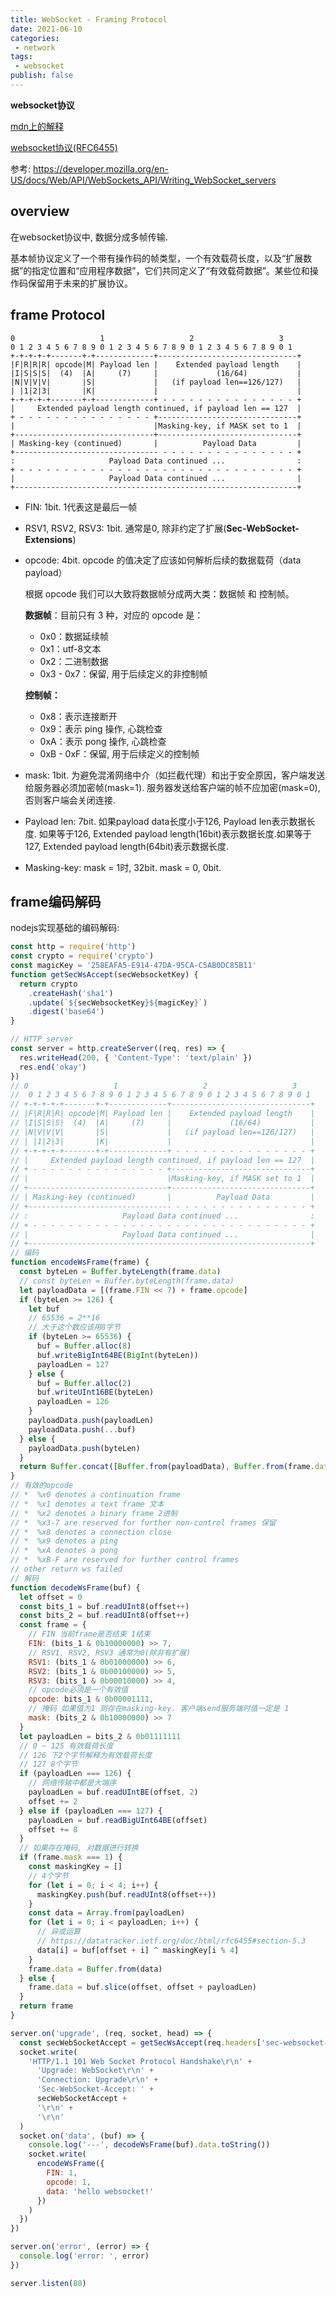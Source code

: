 ```yaml
---
title: WebSocket - Framing Protocol
date: 2021-06-10
categories:
 - network
tags:
 - websocket
publish: false
---
```


**websocket协议**

<a href="https://developer.mozilla.org/en-US/docs/Web/API/WebSocket" target="_blank">mdn上的解释</a>

<a href="https://datatracker.ietf.org/doc/html/rfc6455#section-1.2" target="_blank">websocket协议(RFC6455)</a>

参考: https://developer.mozilla.org/en-US/docs/Web/API/WebSockets_API/Writing_WebSocket_servers

## overview

在websocket协议中, 数据分成多帧传输.

基本帧协议定义了一个带有操作码的帧类型，一个有效载荷长度，以及“扩展数据”的指定位置和“应用程序数据”，它们共同定义了“有效载荷数据”。某些位和操作码保留用于未来的扩展协议。

## frame Protocol

    0                   1                   2                   3
    0 1 2 3 4 5 6 7 8 9 0 1 2 3 4 5 6 7 8 9 0 1 2 3 4 5 6 7 8 9 0 1
    +-+-+-+-+-------+-+-------------+-------------------------------+
    |F|R|R|R| opcode|M| Payload len |    Extended payload length    |
    |I|S|S|S|  (4)  |A|     (7)     |             (16/64)           |
    |N|V|V|V|       |S|             |   (if payload len==126/127)   |
    | |1|2|3|       |K|             |                               |
    +-+-+-+-+-------+-+-------------+ - - - - - - - - - - - - - - - +
    |     Extended payload length continued, if payload len == 127  |
    + - - - - - - - - - - - - - - - +-------------------------------+
    |                               |Masking-key, if MASK set to 1  |
    +-------------------------------+-------------------------------+
    | Masking-key (continued)       |          Payload Data         |
    +-------------------------------- - - - - - - - - - - - - - - - +
    :                     Payload Data continued ...                :
    + - - - - - - - - - - - - - - - - - - - - - - - - - - - - - - - +
    |                     Payload Data continued ...                |
    +---------------------------------------------------------------+

- FIN: 1bit. 1代表这是最后一帧

- RSV1, RSV2, RSV3: 1bit. 通常是0, 除非约定了扩展(**Sec-WebSocket-Extensions**)

- opcode: 4bit. opcode 的值决定了应该如何解析后续的数据载荷（data payload）

  根据 opcode 我们可以大致将数据帧分成两大类：数据帧 和 控制帧。

  **数据帧**：目前只有 3 种，对应的 opcode 是：

  - 0x0：数据延续帧
  - 0x1：utf-8文本
  - 0x2：二进制数据
  - 0x3 - 0x7：保留, 用于后续定义的非控制帧

  **控制帧：**

  - 0x8：表示连接断开
  - 0x9：表示 ping 操作, 心跳检查
  - 0xA：表示 pong 操作, 心跳检查
  - 0xB - 0xF：保留, 用于后续定义的控制帧

- mask: 1bit.  为避免混淆网络中介（如拦截代理）和出于安全原因，客户端发送给服务器必须加密帧(mask=1). 服务器发送给客户端的帧不应加密(mask=0), 否则客户端会关闭连接. 

- Payload len: 7bit. 如果payload data长度小于126, Payload len表示数据长度. 如果等于126, Extended payload length(16bit)表示数据长度.如果等于127, Extended payload length(64bit)表示数据长度.

- Masking-key: mask = 1时, 32bit. mask = 0, 0bit.

## frame编码解码

nodejs实现基础的编码解码: 

```js
const http = require('http')
const crypto = require('crypto')
const magicKey = '258EAFA5-E914-47DA-95CA-C5AB0DC85B11'
function getSecWsAccept(secWebsocketKey) {
  return crypto
    .createHash('sha1')
    .update(`${secWebsocketKey}${magicKey}`)
    .digest('base64')
}

// HTTP server
const server = http.createServer((req, res) => {
  res.writeHead(200, { 'Content-Type': 'text/plain' })
  res.end('okay')
})
// 0                   1                   2                   3
//  0 1 2 3 4 5 6 7 8 9 0 1 2 3 4 5 6 7 8 9 0 1 2 3 4 5 6 7 8 9 0 1
// +-+-+-+-+-------+-+-------------+-------------------------------+
// |F|R|R|R| opcode|M| Payload len |    Extended payload length    |
// |I|S|S|S|  (4)  |A|     (7)     |             (16/64)           |
// |N|V|V|V|       |S|             |   (if payload len==126/127)   |
// | |1|2|3|       |K|             |                               |
// +-+-+-+-+-------+-+-------------+ - - - - - - - - - - - - - - - +
// |     Extended payload length continued, if payload len == 127  |
// + - - - - - - - - - - - - - - - +-------------------------------+
// |                               |Masking-key, if MASK set to 1  |
// +-------------------------------+-------------------------------+
// | Masking-key (continued)       |          Payload Data         |
// +-------------------------------- - - - - - - - - - - - - - - - +
// :                     Payload Data continued ...                :
// + - - - - - - - - - - - - - - - - - - - - - - - - - - - - - - - +
// |                     Payload Data continued ...                |
// +---------------------------------------------------------------+
// 编码
function encodeWsFrame(frame) {
  const byteLen = Buffer.byteLength(frame.data)
  // const byteLen = Buffer.byteLength(frame.data)
  let payloadData = [(frame.FIN << 7) + frame.opcode]
  if (byteLen >= 126) {
    let buf
    // 65536 = 2**16
    // 大于这个数应该用8字节
    if (byteLen >= 65536) {
      buf = Buffer.alloc(8)
      buf.writeBigInt64BE(BigInt(byteLen))
      payloadLen = 127
    } else {
      buf = Buffer.alloc(2)
      buf.writeUInt16BE(byteLen)
      payloadLen = 126
    }
    payloadData.push(payloadLen)
    payloadData.push(...buf)
  } else {
    payloadData.push(byteLen)
  }
  return Buffer.concat([Buffer.from(payloadData), Buffer.from(frame.data)])
}
// 有效的opcode
// *  %x0 denotes a continuation frame
// *  %x1 denotes a text frame 文本
// *  %x2 denotes a binary frame 2进制
// *  %x3-7 are reserved for further non-control frames 保留
// *  %x8 denotes a connection close
// *  %x9 denotes a ping
// *  %xA denotes a pong
// *  %xB-F are reserved for further control frames
// other return ws failed
// 解码
function decodeWsFrame(buf) {
  let offset = 0
  const bits_1 = buf.readUInt8(offset++)
  const bits_2 = buf.readUInt8(offset++)
  const frame = {
    // FIN 当前frame是否结束 1结束
    FIN: (bits_1 & 0b10000000) >> 7,
    // RSV1, RSV2, RSV3 通常为0(除非有扩展)
    RSV1: (bits_1 & 0b01000000) >> 6,
    RSV2: (bits_1 & 0b00100000) >> 5,
    RSV3: (bits_1 & 0b00010000) >> 4,
    // opcode必须是一个有效值
    opcode: bits_1 & 0b00001111,
    // 掩码 如果值为1 则存在masking-key. 客户端send服务端时值一定是 1
    mask: (bits_2 & 0b10000000) >> 7
  }
  let payloadLen = bits_2 & 0b01111111
  // 0 ~ 125 有效载荷长度
  // 126 下2个字节解释为有效载荷长度
  // 127 8个字节
  if (payloadLen === 126) {
    // 网络传输中都是大端序
    payloadLen = buf.readUIntBE(offset, 2)
    offset += 2
  } else if (payloadLen === 127) {
    payloadLen = buf.readBigUInt64BE(offset)
    offset += 8
  }
  // 如果存在掩码, 对数据进行转换
  if (frame.mask === 1) {
    const maskingKey = []
    // 4个字节
    for (let i = 0; i < 4; i++) {
      maskingKey.push(buf.readUInt8(offset++))
    }
    const data = Array.from(payloadLen)
    for (let i = 0; i < payloadLen; i++) {
      // 异或运算
      // https://datatracker.ietf.org/doc/html/rfc6455#section-5.3
      data[i] = buf[offset + i] ^ maskingKey[i % 4]
    }
    frame.data = Buffer.from(data)
  } else {
    frame.data = buf.slice(offset, offset + payloadLen)
  }
  return frame
}

server.on('upgrade', (req, socket, head) => {
  const secWebSocketAccept = getSecWsAccept(req.headers['sec-websocket-key'])
  socket.write(
    'HTTP/1.1 101 Web Socket Protocol Handshake\r\n' +
      'Upgrade: WebSocket\r\n' +
      'Connection: Upgrade\r\n' +
      'Sec-WebSocket-Accept: ' +
      secWebSocketAccept +
      '\r\n' +
      '\r\n'
  )
  socket.on('data', (buf) => {
    console.log('---', decodeWsFrame(buf).data.toString())
    socket.write(
      encodeWsFrame({
        FIN: 1,
        opcode: 1,
        data: 'hello websocket!'
      })
    )
  })
})

server.on('error', (error) => {
  console.log('error: ', error)
})

server.listen(80)
```


